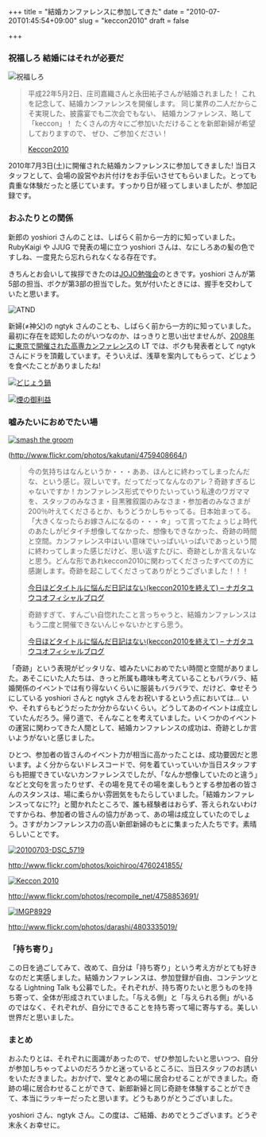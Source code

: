 +++
title = "結婚カンファレンスに参加してきた"
date = "2010-07-20T01:45:54+09:00"
slug = "keccon2010"
draft = false

+++

<h3>祝福しろ 結婚にはそれが必要だ</h3>
<p><img src="http://img.skitch.com/20100720-e7wnw6166tax5cf3yxkxgj2jkp.png" alt="祝福しろ" /></p>
<blockquote><p>
平成22年5月2日、庄司嘉織さんと永田祐子さんが結婚されました！ これを記念して、結婚カンファレンスを開催します。 同じ業界の二人だからこそ実現した、披露宴でも二次会でもない、 結婚カンファレンス、略して「keccon」！ たくさんの方々にご参加いただけることを新郎新婦が希望しておりますので、 ぜひ、ご参加ください！</p>
<p><a class="quote" href="http://keccon2010.appspot.com/" title="Keccon2010">Keccon2010</a>
</p></blockquote>
<p>2010年7月3日(土)に開催された結婚カンファレンスに参加してきました! 当日スタッフとして、会場の設営やお片付けをお手伝いさせてもらいました。とっても貴重な体験だったと感じています。すっかり日が経ってしまいましたが、参加記録です。</p>
<h3>おふたりとの関係</h3>
<p>新郎の yoshiori さんのことは、しばらく前から一方的に知っていました。RubyKaigi や JJUG で発表の場に立つ yoshiori さんは、なにしろあの髪の色ですしね、一度見たら忘れられなくなる存在です。</p>
<p>きちんとお会いして挨拶できたのは<a href="http://june29.jp/2010/02/04/jojos-bizarre-workshop/" title="第3部の発表担当としてJOJO勉強会に参加してきた - 準二級.jp">JOJO勉強会</a>のときです。yoshiori さんが第5部の担当、ボクが第3部の担当でした。気が付いたときには、握手を交わしていたと思います。</p>
<p><img alt="ATND" src="http://img.skitch.com/20100203-cia8tmg5wmrngtu5wn72suaf7a.png"></p>
<p>新婦(≠神父)の ngtyk さんのことも、しばらく前から一方的に知っていました。最初に存在を認知したのがいつなのか、はっきりと思い出せませんが、<a href="http://june29.jp/2008/12/07/kosencon-tokyo03-and-me/" title="「高専カンファレンス2008 Winter in 東京」に参加してきた (自分編) - 準二級.jp">2008年に東京で開催された高専カンファレンス</a>の LT では、ボクも発表者として ngtyk さんにドラを頂戴しています。そういえば、浅草を案内してもらって、どじょうを食べたことがありましたね!</p>
<p><a href="http://www.flickr.com/photos/june29/3434147910/" title="どじょう鍋 by june29, on Flickr"><img src="http://farm4.static.flickr.com/3576/3434147910_b5aa3e703b.jpg" alt="どじょう鍋" /></a></p>
<p><a href="http://www.flickr.com/photos/june29/3433360091/" title="煙の御利益 by june29, on Flickr"><img src="http://farm4.static.flickr.com/3324/3433360091_e1f42be48f.jpg" alt="煙の御利益" /></a></p>
<h3>嘘みたいにおめでたい場</h3>
<p><a href="http://www.flickr.com/photos/kakutani/4759408664/" title="smash the groom by kakutani, on Flickr"><img src="http://farm5.static.flickr.com/4097/4759408664_80400a8963.jpg" alt="smash the groom" /></a></p>
<p class="photo-caption">(<a href="http://www.flickr.com/photos/kakutani/4759408664/" title="smash the groom | Flickr - Photo Sharing!">http://www.flickr.com/photos/kakutani/4759408664/</a>)</p>
<blockquote><p>
今の気持ちはなんというか・・・ああ、ほんとに終わってしまったんだな、という感じ。寂しいです。だってだってなんなのアレ？奇跡すぎるじゃないですか！カンファレンス形式でやりたいっていう私達のワガママを、スタッフのみなさま・目黒雅叙園のみなさま・参加者のみなさまが200％叶えてくださるとか、もうどうかしちゃってる。日本始まってる。「大きくなったらお嫁さんになるの・・・☆」って言ってたょぅじょ時代のあたしがビタイチ想像してなかった、想像もできなかった、奇跡の時間と空間。カンファレンス中はいい意味でいっぱいいっぱいであっという間に終わってしまった感じだけど、思い返すたびに、奇跡としか言えないなと思う。どんな形であれkeccon2010に関わってくださったすべての方に感謝します。奇跡を起こしてくださってありがとうございました！！！</p>
<p><a class="quote" href="http://d.hatena.ne.jp/ngtyk/20100705/p" title="今日ほどタイトルに悩んだ日記はない(keccon2010を終えて) - ナガタユウコオフィシャルブログ">今日ほどタイトルに悩んだ日記はない(keccon2010を終えて) &#8211; ナガタユウコオフィシャルブログ</a>
</p></blockquote>
<blockquote><p>
奇跡すぎて、すんごい自惚れたこと言っちゃうと、結婚カンファレンスはもう二度と開催できないんじゃないかとすら思う。</p>
<p><a class="quote" href="http://d.hatena.ne.jp/ngtyk/20100705/p" title="今日ほどタイトルに悩んだ日記はない(keccon2010を終えて) - ナガタユウコオフィシャルブログ">今日ほどタイトルに悩んだ日記はない(keccon2010を終えて) &#8211; ナガタユウコオフィシャルブログ</a>
</p></blockquote>
<p>「奇跡」という表現がピッタリな、嘘みたいにおめでたい時間と空間がありました。あそこにいた人たちは、きっと所属も趣味も考えていることもバラバラ、結婚関係のイベントでは有り得ないくらいに服装もバラバラで、だけど、幸せそうにしている yoshiori さんと ngtyk さんをお祝いするという点においては… いや、それすらもどうだったか分からないくらい。どうしてあのイベントは成立していたんだろう。帰り道で、そんなことを考えていました。いくつかのイベントの運営に関わってきた人間として、結婚カンファレンスの成功は、奇跡としか言いようがないと感じました。</p>
<p>ひとつ、参加者の皆さんのイベント力が相当に高かったことは、成功要因だと思います。よく分からないドレスコードで、何を着ていっていいか当日スタッフすらも把握できていないカンファレンスでしたが、「なんか想像していたのと違う」などと文句を言ったりせず、その場を見てその場を楽しもうとする参加者の皆さんのスタンスは、場に柔らかい雰囲気をもたらしていました。「結婚カンファレンスってなに??」と聞かれたところで、誰も経験者はおらず、答えられないわけですからね、参加者の皆さんの協力があって、あの場は成立していたのでしょう。さすがカンファレンス力の高い新郎新婦のもとに集まった人たちです。素晴らしいことです。</p>
<p><a href="http://www.flickr.com/photos/koichiroo/4760241855/" title="20100703-DSC_5719 by koichiroo, on Flickr"><img src="http://farm5.static.flickr.com/4093/4760241855_bc4f49e6e2.jpg" alt="20100703-DSC_5719" /></a></p>
<p class="photo-caption"><a href="http://www.flickr.com/photos/koichiroo/4760241855/" title="20100703-DSC_5719 | Flickr - Photo Sharing!">http://www.flickr.com/photos/koichiroo/4760241855/</a></p>
<p><a href="http://www.flickr.com/photos/recompile_net/4758853691/" title="Keccon 2010 by Naoto Takai, on Flickr"><img src="http://farm5.static.flickr.com/4141/4758853691_8f22c9cc84.jpg" alt="Keccon 2010" /></a></p>
<p class="photo-caption"><a href="http://www.flickr.com/photos/recompile_net/4758853691/" title="Keccon 2010 | Flickr - Photo Sharing!">http://www.flickr.com/photos/recompile_net/4758853691/</a></p>
<p><a href="http://www.flickr.com/photos/darashi/4803335019/" title="IMGP8929 by darashi, on Flickr"><img src="http://farm5.static.flickr.com/4073/4803335019_5b59e0a45d.jpg" alt="IMGP8929" /></a></p>
<p class="photo-caption"><a href="http://www.flickr.com/photos/darashi/4803335019/" title="IMGP8929 | Flickr - Photo Sharing!">http://www.flickr.com/photos/darashi/4803335019/</a></p>
<h3>「持ち寄り」</h3>
<p>この日を過ごしてみて、改めて、自分は「持ち寄り」という考え方がとても好きなのだと実感しました。結婚カンファレンスは、参加登録が自由、コンテンツとなる Lightning Talk も公募でした。それぞれが、持ち寄りたいと思うものを持ち寄って、全体が形成されていました。「与える側」と「与えられる側」がいるのではなく、それぞれが、自分にできることを持ち寄って場に寄与する。美しい世界だと思いました。</p>
<h3>まとめ</h3>
<p>おふたりとは、それぞれに面識があったので、ぜひ参加したいと思いつつ、自分が参加しちゃってよいのだろうかと迷っているところに、当日スタッフのお誘いをいただきました。おかげで、堂々とあの場に居合わせることができました。奇跡の場に居合わせることができて、新郎新婦と同じ奇跡を体験することができて、本当にラッキーだったと思います。どうもありがとうございました。</p>
<p>yoshiori さん、ngtyk さん。この度は、ご結婚、おめでとうございます。どうぞ末永くお幸せに。</p>
